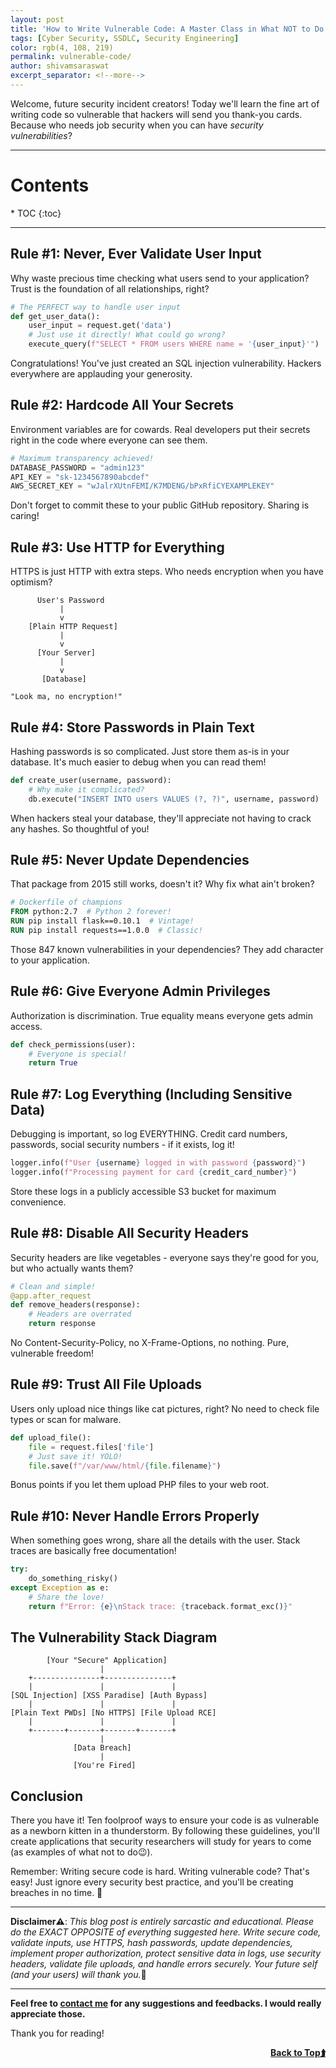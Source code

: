```yaml
---
layout: post
title: 'How to Write Vulnerable Code: A Master Class in What NOT to Do'
tags: [Cyber Security, SSDLC, Security Engineering]
color: rgb(4, 108, 219)
permalink: vulnerable-code/
author: shivamsaraswat
excerpt_separator: <!--more-->
---
```


Welcome, future security incident creators! Today we'll learn the fine art of writing code so vulnerable that hackers will send you thank-you cards. Because who needs job security when you can have *security vulnerabilities*?

<!--more-->

<hr>

<h1 id="contents-">Contents <a name="top"></a></h1>
* TOC
{:toc}

<hr>

## Rule #1: Never, Ever Validate User Input

Why waste precious time checking what users send to your application? Trust is the foundation of all relationships, right?

```python
# The PERFECT way to handle user input
def get_user_data():
    user_input = request.get('data')
    # Just use it directly! What could go wrong?
    execute_query(f"SELECT * FROM users WHERE name = '{user_input}'")
```

Congratulations! You've just created an SQL injection vulnerability. Hackers everywhere are applauding your generosity.

## Rule #2: Hardcode All Your Secrets

Environment variables are for cowards. Real developers put their secrets right in the code where everyone can see them.

```python
# Maximum transparency achieved!
DATABASE_PASSWORD = "admin123"
API_KEY = "sk-1234567890abcdef"
AWS_SECRET_KEY = "wJalrXUtnFEMI/K7MDENG/bPxRfiCYEXAMPLEKEY"
```

Don't forget to commit these to your public GitHub repository. Sharing is caring!

## Rule #3: Use HTTP for Everything

HTTPS is just HTTP with extra steps. Who needs encryption when you have optimism?

```
      User's Password
           |
           v
    [Plain HTTP Request]
           |
           v
      [Your Server]
           |
           v
       [Database]
    
"Look ma, no encryption!"
```

## Rule #4: Store Passwords in Plain Text

Hashing passwords is so complicated. Just store them as-is in your database. It's much easier to debug when you can read them!

```python
def create_user(username, password):
    # Why make it complicated?
    db.execute("INSERT INTO users VALUES (?, ?)", username, password)
```

When hackers steal your database, they'll appreciate not having to crack any hashes. So thoughtful of you!

## Rule #5: Never Update Dependencies

That package from 2015 still works, doesn't it? Why fix what ain't broken?

```dockerfile
# Dockerfile of champions
FROM python:2.7  # Python 2 forever!
RUN pip install flask==0.10.1  # Vintage!
RUN pip install requests==1.0.0  # Classic!
```

Those 847 known vulnerabilities in your dependencies? They add character to your application.

## Rule #6: Give Everyone Admin Privileges

Authorization is discrimination. True equality means everyone gets admin access.

```python
def check_permissions(user):
    # Everyone is special!
    return True
```

## Rule #7: Log Everything (Including Sensitive Data)

Debugging is important, so log EVERYTHING. Credit card numbers, passwords, social security numbers - if it exists, log it!

```python
logger.info(f"User {username} logged in with password {password}")
logger.info(f"Processing payment for card {credit_card_number}")
```

Store these logs in a publicly accessible S3 bucket for maximum convenience.

## Rule #8: Disable All Security Headers

Security headers are like vegetables - everyone says they're good for you, but who actually wants them?

```python
# Clean and simple!
@app.after_request
def remove_headers(response):
    # Headers are overrated
    return response
```

No Content-Security-Policy, no X-Frame-Options, no nothing. Pure, vulnerable freedom!

## Rule #9: Trust All File Uploads

Users only upload nice things like cat pictures, right? No need to check file types or scan for malware.

```python
def upload_file():
    file = request.files['file']
    # Just save it! YOLO!
    file.save(f"/var/www/html/{file.filename}")
```

Bonus points if you let them upload PHP files to your web root.

## Rule #10: Never Handle Errors Properly

When something goes wrong, share all the details with the user. Stack traces are basically free documentation!

```python
try:
    do_something_risky()
except Exception as e:
    # Share the love!
    return f"Error: {e}\nStack trace: {traceback.format_exc()}"
```

## The Vulnerability Stack Diagram

```
        [Your "Secure" Application]
                    |
    +---------------+---------------+
    |               |               |
[SQL Injection] [XSS Paradise] [Auth Bypass]
    |               |               |
[Plain Text PWDs] [No HTTPS] [File Upload RCE]
    |               |               |
    +-------+-------+-------+-------+
                    |
              [Data Breach]
                    |
              [You're Fired]
```

## Conclusion

There you have it! Ten foolproof ways to ensure your code is as vulnerable as a newborn kitten in a thunderstorm. By following these guidelines, you'll create applications that security researchers will study for years to come (as examples of what not to do😉).

Remember: Writing secure code is hard. Writing vulnerable code? That's easy! Just ignore every security best practice, and you'll be creating breaches in no time. 🎯

---

**Disclaimer⚠️**: *This blog post is entirely sarcastic and educational. Please do the EXACT OPPOSITE of everything suggested here. Write secure code, validate inputs, use HTTPS, hash passwords, update dependencies, implement proper authorization, protect sensitive data in logs, use security headers, validate file uploads, and handle errors securely. Your future self (and your users) will thank you.*🙏

---


**Feel free to [contact me](/contact/) for any suggestions and feedbacks. I would really appreciate those.**

Thank you for reading!

<a href="#top" style="float: right"><strong>Back to Top⮭</strong> </a>
